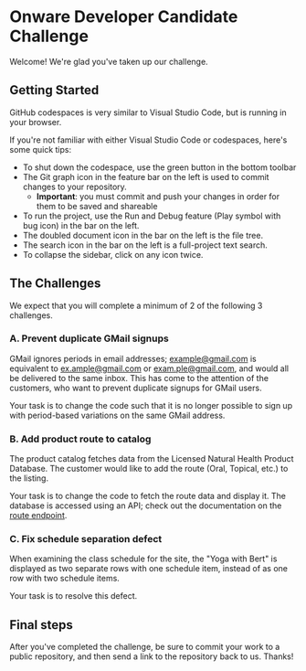 # Onware Developer Candidate Challenge

Welcome! We're glad you've taken up our challenge.

## Getting Started

GitHub codespaces is very similar to Visual Studio Code, but is running in your browser.

If you're not familiar with either Visual Studio Code or codespaces, here's some quick tips:
* To shut down the codespace, use the green button in the bottom toolbar
* The Git graph icon in the feature bar on the left is used to commit changes to your repository.
    * **Important**: you must commit and push your changes in order for them to be saved and shareable
* To run the project, use the Run and Debug feature (Play symbol with bug icon) in the bar on the left.
* The doubled document icon in the bar on the left is the file tree.
* The search icon in the bar on the left is a full-project text search.
* To collapse the sidebar, click on any icon twice.

## The Challenges

We expect that you will complete a minimum of 2 of the following 3 challenges.

### A. Prevent duplicate GMail signups

GMail ignores periods in email addresses; example@gmail.com is equivalent to ex.ample@gmail.com or exam.ple@gmail.com,
and would all be delivered to the same inbox. This has come to the attention of the customers, who want to prevent
duplicate signups for GMail users.

Your task is to change the code such that it is no longer possible to sign up with period-based variations on the same
GMail address.

### B. Add product route to catalog

The product catalog fetches data from the Licensed Natural Health Product Database. The customer would like to add the
route (Oral, Topical, etc.) to the listing.

Your task is to change the code to fetch the route data and display it. The database is accessed using an API; check out
the documentation on the [route endpoint](https://health-products.canada.ca/api/documentation/lnhpd-documentation-en.html#a10).

### C. Fix schedule separation defect

When examining the class schedule for the site, the "Yoga with Bert" is displayed as two separate rows with one schedule
item, instead of as one row with two schedule items.

Your task is to resolve this defect.

## Final steps

After you've completed the challenge, be sure to commit your work to a public repository, and then send a link to the
repository back to us. Thanks!
